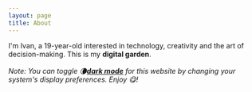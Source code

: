 ```yaml
---
layout: page
title: About
---
```


<p class="magicbox">
  I'm Ivan, a 19-year-old interested in technology, creativity and the art of decision-making️. This is my <b>digital garden</b>.
  <br>
  <br><i>Note: You can toggle 🌘<u><b>dark mode</b></u> for this website by changing your system's display preferences. Enjoy 😋!</i>
</p>
